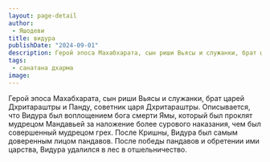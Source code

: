 ```yaml
---
layout: page-detail
author:
 - Яшодеви
title: видура
publishDate: "2024-09-01"
description: Герой эпоса Махабхарата, сын риши Вьясы и служанки, брат царей Дхритараштры и Панду, советник царя Дхритараштры. Описывается, что Видура был воплощением бога смерти Ямы, который был проклят мудрецом Мандавьей за наложение более сурового наказания, чем был совершенный мудрецом грех. После Кришны, Видура был самым доверенным лицом пандавов. После победы пандавов и обретении ими царства, Видура удалился в лес в отшельничество.
tags:
 - санатана дхарма
image: 
---
```


Герой эпоса Махабхарата, сын риши Вьясы и служанки, брат царей Дхритараштры и Панду, советник царя Дхритараштры. Описывается, что Видура был воплощением бога смерти Ямы, который был проклят мудрецом Мандавьей за наложение более сурового наказания, чем был совершенный мудрецом грех. После Кришны, Видура был самым доверенным лицом пандавов. После победы пандавов и обретении ими царства, Видура удалился в лес в отшельничество.

